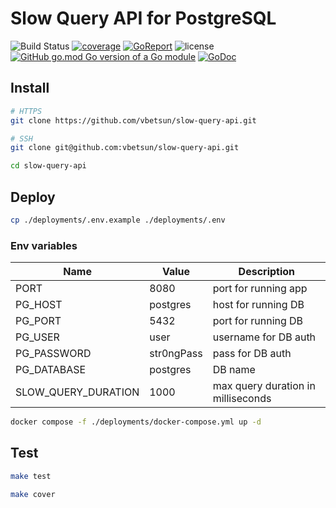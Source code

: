 # Slow Query API for PostgreSQL

![Build Status](https://github.com/vbetsun/slow-query-api/workflows/CI/badge.svg)
[![coverage](https://codecov.io/gh/vbetsun/slow-query-api/branch/master/graph/badge.svg)](https://codecov.io/gh/vbetsun/slow-query-api)
[![GoReport](https://goreportcard.com/badge/github.com/vbetsun/slow-query-api)](https://goreportcard.com/report/github.com/vbetsun/slow-query-api)
![license](https://img.shields.io/github/license/vbetsun/slow-query-api)
[![GitHub go.mod Go version of a Go module](https://img.shields.io/github/go-mod/go-version/vbetsun/slow-query-api.svg)](https://github.com/vbetsun/slow-query-api)
[![GoDoc](https://pkg.go.dev/badge/github.com/vbetsun/slow-query-api)](https://pkg.go.dev/github.com/vbetsun/slow-query-api)

## Install

```sh
# HTTPS
git clone https://github.com/vbetsun/slow-query-api.git

# SSH
git clone git@github.com:vbetsun/slow-query-api.git

cd slow-query-api
```

## Deploy

```sh
cp ./deployments/.env.example ./deployments/.env
```

### Env variables

| Name               | Value     | Description                       |
|--------------------|-----------|-----------------------------------|
|PORT                | 8080      | port for running app              |
|PG_HOST             | postgres  | host for running DB               |
|PG_PORT             | 5432      | port for running DB               |
|PG_USER             | user      | username for DB auth              |
|PG_PASSWORD         | str0ngPass| pass for DB auth                  |
|PG_DATABASE         | postgres  | DB name                           |
|SLOW_QUERY_DURATION | 1000      | max query duration in milliseconds|

```sh
docker compose -f ./deployments/docker-compose.yml up -d
```

## Test

```sh
make test

make cover

```